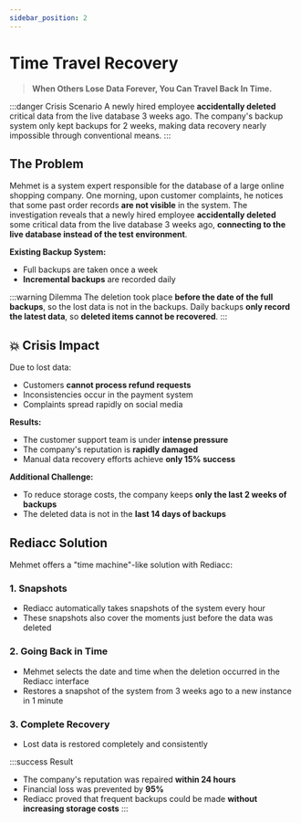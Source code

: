 ```yaml
---
sidebar_position: 2
---
```


# Time Travel Recovery

> **When Others Lose Data Forever, You Can Travel Back In Time.**

:::danger Crisis Scenario
A newly hired employee **accidentally deleted** critical data from the live database 3 weeks ago. The company's backup system only kept backups for 2 weeks, making data recovery nearly impossible through conventional means.
:::

## The Problem

Mehmet is a system expert responsible for the database of a large online shopping company. One morning, upon customer complaints, he notices that some past order records **are not visible** in the system. The investigation reveals that a newly hired employee **accidentally deleted** some critical data from the live database 3 weeks ago, **connecting to the live database instead of the test environment**.

**Existing Backup System:** 
* Full backups are taken once a week
* **Incremental backups** are recorded daily

:::warning Dilemma
The deletion took place **before the date of the full backups**, so the lost data is not in the backups. Daily backups **only record the latest data**, so **deleted items cannot be recovered**.
:::

## 💥 Crisis Impact

Due to lost data:
* Customers **cannot process refund requests**
* Inconsistencies occur in the payment system
* Complaints spread rapidly on social media

**Results:**
* The customer support team is under **intense pressure**
* The company's reputation is **rapidly damaged**
* Manual data recovery efforts achieve **only 15% success**

**Additional Challenge:**
* To reduce storage costs, the company keeps **only the last 2 weeks of backups**
* The deleted data is not in the **last 14 days of backups**

## Rediacc Solution

Mehmet offers a "time machine"-like solution with Rediacc:

### 1. **Snapshots**
* Rediacc automatically takes snapshots of the system every hour
* These snapshots also cover the moments just before the data was deleted

### 2. **Going Back in Time**
* Mehmet selects the date and time when the deletion occurred in the Rediacc interface
* Restores a snapshot of the system from 3 weeks ago to a new instance in 1 minute

### 3. **Complete Recovery**
* Lost data is restored completely and consistently

:::success Result
* The company's reputation was repaired **within 24 hours**
* Financial loss was prevented by **95%**
* Rediacc proved that frequent backups could be made **without increasing storage costs**
:::